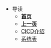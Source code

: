* 导读
  * [**首页**](/README)
  * [**上一页**](/cicd/README)
  * [CICD介绍](/cicd/CICD介绍)
  * [系统表](/cicd/gitlab安装)
